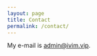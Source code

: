 ```yaml
---
layout: page
title: Contact
permalink: /contact/
---
```



My e-mail is [admin@ivim.vip](mailto:admin@ivim.vip).
